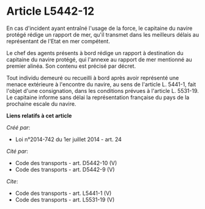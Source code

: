# Article L5442-12

En cas d'incident ayant entraîné l'usage de la force, le capitaine du navire protégé rédige un rapport de mer, qu'il transmet
dans les meilleurs délais au représentant de l'Etat en mer compétent. 

Le chef des agents présents à bord rédige un rapport à destination du capitaine du navire protégé, qui l'annexe au rapport de
mer mentionné au premier alinéa. Son contenu est précisé par décret. 

Tout individu demeuré ou recueilli à bord après avoir représenté une menace extérieure à l'encontre du navire, au sens de
l'article L. 5441-1, fait l'objet d'une consignation, dans les conditions prévues à l'article L. 5531-19. Le capitaine
informe sans délai la représentation française du pays de la prochaine escale du navire.

**Liens relatifs à cet article**

_Créé par_:

  - Loi n°2014-742 du 1er juillet 2014 - art. 24

_Cité par_:

  - Code des transports - art. D5442-10 (V)
  - Code des transports - art. D5442-9 (V)

_Cite_:

  - Code des transports - art. L5441-1 (V)
  - Code des transports - art. L5531-19 (V)
